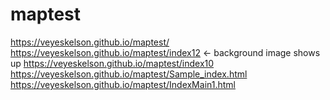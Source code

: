 # maptest

https://veyeskelson.github.io/maptest/
https://veyeskelson.github.io/maptest/index12  <- background image shows up
https://veyeskelson.github.io/maptest/index10
https://veyeskelson.github.io/maptest/Sample_index.html
https://veyeskelson.github.io/maptest/IndexMain1.html
